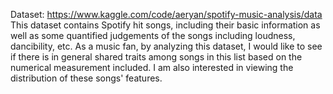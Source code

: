 Dataset: https://www.kaggle.com/code/aeryan/spotify-music-analysis/data
This dataset contains Spotify hit songs, including their basic information as well as some quantified judgements of the songs including loudness, dancibility, etc.
As a music fan, by analyzing this dataset, I would like to see if there is in general shared traits among songs in this list based on the numerical measurement included. I am also interested in viewing the distribution of these songs' features.
